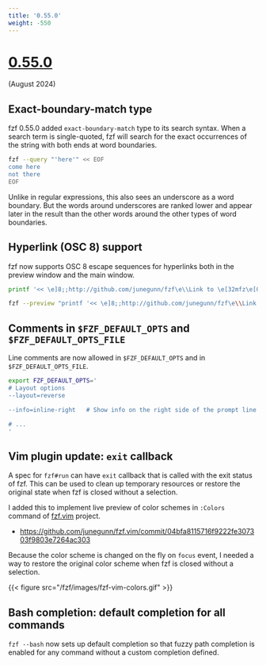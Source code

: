 ```yaml
---
title: '0.55.0'
weight: -550
---
```


# [0.55.0](https://github.com/junegunn/fzf/releases/tag/v0.55.0)

(August 2024)

## Exact-boundary-match type

fzf 0.55.0 added `exact-boundary-match` type to its search syntax. When
a search term is single-quoted, fzf will search for the exact occurrences of
the string with both ends at word boundaries.

```sh
fzf --query "'here'" << EOF
come here
not there
EOF
```

Unlike in regular expressions, this also sees an underscore as a word
boundary. But the words around underscores are ranked lower and appear later
in the result than the other words around the other types of word boundaries.

## Hyperlink (OSC 8) support

fzf now supports OSC 8 escape sequences for hyperlinks both in the preview
window and the main window.

```sh
printf '<< \e]8;;http://github.com/junegunn/fzf\e\\Link to \e[32mfz\e[0mf\e]8;;\e\\ >>' | fzf --ansi

fzf --preview "printf '<< \e]8;;http://github.com/junegunn/fzf\e\\Link to \e[32mfz\e[0mf\e]8;;\e\\ >>'"
```

## Comments in `$FZF_DEFAULT_OPTS` and `$FZF_DEFAULT_OPTS_FILE`

Line comments are now allowed in `$FZF_DEFAULT_OPTS` and in
`$FZF_DEFAULT_OPTS_FILE`.

```sh
export FZF_DEFAULT_OPTS='
# Layout options
--layout=reverse

--info=inline-right   # Show info on the right side of the prompt line

# ...
'
```

## Vim plugin update: `exit` callback

A spec for `fzf#run` can have `exit` callback that is called with the exit
status of fzf. This can be used to clean up temporary resources or restore the
original state when fzf is closed without a selection.

I added this to implement live preview of color schemes in `:Colors` command
of [fzf.vim](https://github.com/junegunn/fzf.vim) project.

* https://github.com/junegunn/fzf.vim/commit/04bfa8115716f9222fe307303f9803e7264ac303

Because the color scheme is changed on the fly on `focus` event, I needed
a way to restore the original color scheme when fzf is closed without
a selection.

{{< figure src="/fzf/images/fzf-vim-colors.gif" >}}

## Bash completion: default completion for all commands

`fzf --bash` now sets up default completion so that fuzzy path completion is
enabled for any command without a custom completion defined.
